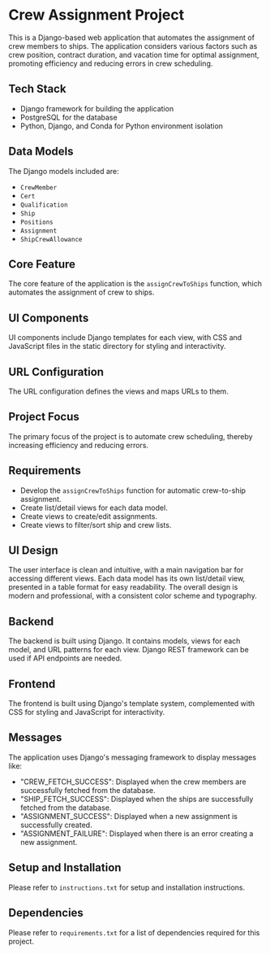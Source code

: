 # Crew Assignment Project

This is a Django-based web application that automates the assignment of crew members to ships. The application considers various factors such as crew position, contract duration, and vacation time for optimal assignment, promoting efficiency and reducing errors in crew scheduling.

## Tech Stack

- Django framework for building the application
- PostgreSQL for the database
- Python, Django, and Conda for Python environment isolation

## Data Models

The Django models included are:

- `CrewMember`
- `Cert`
- `Qualification`
- `Ship`
- `Positions`
- `Assignment`
- `ShipCrewAllowance`

## Core Feature

The core feature of the application is the `assignCrewToShips` function, which automates the assignment of crew to ships.

## UI Components

UI components include Django templates for each view, with CSS and JavaScript files in the static directory for styling and interactivity.

## URL Configuration

The URL configuration defines the views and maps URLs to them.

## Project Focus

The primary focus of the project is to automate crew scheduling, thereby increasing efficiency and reducing errors.

## Requirements

- Develop the `assignCrewToShips` function for automatic crew-to-ship assignment.
- Create list/detail views for each data model.
- Create views to create/edit assignments.
- Create views to filter/sort ship and crew lists.

## UI Design

The user interface is clean and intuitive, with a main navigation bar for accessing different views. Each data model has its own list/detail view, presented in a table format for easy readability. The overall design is modern and professional, with a consistent color scheme and typography.

## Backend

The backend is built using Django. It contains models, views for each model, and URL patterns for each view. Django REST framework can be used if API endpoints are needed.

## Frontend

The frontend is built using Django's template system, complemented with CSS for styling and JavaScript for interactivity.

## Messages

The application uses Django's messaging framework to display messages like:

- "CREW_FETCH_SUCCESS": Displayed when the crew members are successfully fetched from the database.
- "SHIP_FETCH_SUCCESS": Displayed when the ships are successfully fetched from the database.
- "ASSIGNMENT_SUCCESS": Displayed when a new assignment is successfully created.
- "ASSIGNMENT_FAILURE": Displayed when there is an error creating a new assignment.

## Setup and Installation

Please refer to `instructions.txt` for setup and installation instructions.

## Dependencies

Please refer to `requirements.txt` for a list of dependencies required for this project.